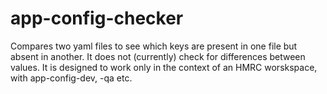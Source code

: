 # app-config-checker

Compares two yaml files to see which keys are present in one file but absent in another. 
It does not (currently) check for differences between values.
It is designed to work only in the context of an HMRC worskspace, with app-config-dev, -qa etc.

